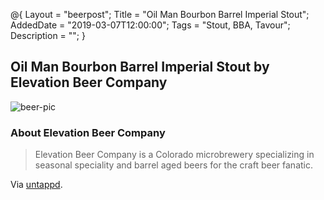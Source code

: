 @{
 Layout = "beerpost";
 Title = "Oil Man Bourbon Barrel Imperial Stout";
 AddedDate = "2019-03-07T12:00:00";
 Tags = "Stout, BBA, Tavour";
 Description = "";
 }
 

## Oil Man Bourbon Barrel Imperial Stout by Elevation Beer Company

![beer-pic]

### About Elevation Beer Company

> Elevation Beer Company is a Colorado microbrewery specializing in seasonal speciality and barrel aged beers for the craft beer fanatic.

Via [untappd][untappd-url].

[untappd-url]: <https://untappd.com/elevationbeerco>
[beer-pic]: https://jasonpowley.com/assets/img/2019-03-07-oil-man-bourbon-barrel-imperial-stout.jpeg "Oil Man Bourbon Barrel Imperial Stout by Elevation Beer Company"
